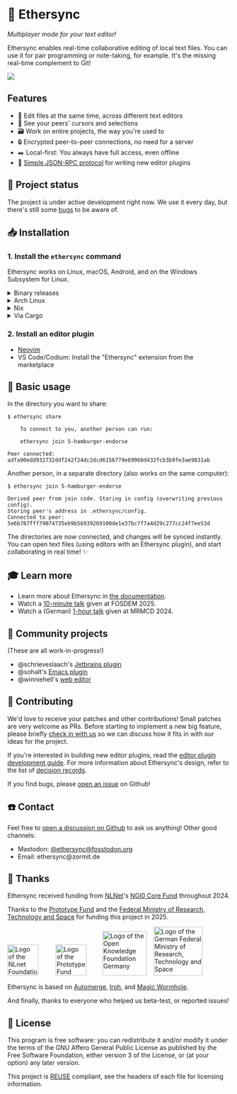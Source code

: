<!--
SPDX-FileCopyrightText: 2024 blinry <mail@blinry.org>
SPDX-FileCopyrightText: 2024 zormit <nt4u@kpvn.de>

SPDX-License-Identifier: CC-BY-SA-4.0
-->

# 🍃 Ethersync

*Multiplayer mode for your text editor!*

Ethersync enables real-time collaborative editing of local text files. You can use it for pair programming or note-taking, for example. It's the missing real-time complement to Git!

![](https://files.blinry.org/ethersync-demo.gif)

## Features

- 👥 Edit files at the same time, across different text editors
- 📍 See your peers' cursors and selections
- 🗃️ Work on entire projects, the way you're used to
- 🔒 Encrypted peer-to-peer connections, no need for a server
- ✒️ Local-first: You always have full access, even offline
- 🧩 [Simple JSON-RPC protocol](https://ethersync.github.io/ethersync/editor-plugin-dev-guide.html) for writing new editor plugins

## 🚦 Project status

The project is under active development right now. We use it every day, but there's still some [bugs](https://github.com/ethersync/ethersync/issues?q=sort%3Aupdated-desc+is%3Aissue+is%3Aopen+%28label%3Abug+OR+type%3ABug%29) to be aware of.

## 📥 Installation

### 1. Install the `ethersync` command

Ethersync works on Linux, macOS, Android, and on the Windows Subsystem for Linux.

<details>
<summary>Binary releases</summary>

The [releases on GitHub](https://github.com/ethersync/ethersync/releases/latest) come with precompiled static binaries. Download one and put it somewhere in your shell's [`PATH`](https://en.wikipedia.org/wiki/PATH_(variable)):

- `x86_64-unknown-linux-musl` for Linux
- `universal-apple-darwin` for macOS
- `aarch64-unknown-linux-musl` for Android (use a terminal emulator like [Termux](https://termux.dev))

</details>

<details>
<summary>Arch Linux</summary>

```
yay -S ethersync-bin
```
</details>

<details>
<summary>Nix</summary>

This repository provides a Nix flake. To put `ethersync` in your PATH temporarily, run:

```
nix shell github:ethersync/ethersync
```

Make sure to also have it in your PATH when you run the editors.
</details>

<details>
<summary>Via Cargo</summary>

```bash
cargo install ethersync
```
</details>

### 2. Install an editor plugin

- [Neovim](https://github.com/ethersync/ethersync-nvim)
- VS Code/Codium: Install the "Ethersync" extension from the marketplace

## 📖 Basic usage

In the directory you want to share:

```
$ ethersync share

    To connect to you, another person can run:

    ethersync join 5-hamburger-endorse

Peer connected: adfa90edd932732ddf242f24dc2dcd6156779e69966d432fcb3b9fe3ae9831ab
```

Another person, in a separate directory (also works on the same computer):

```
$ ethersync join 5-hamburger-endorse

Derived peer from join code. Storing in config (overwriting previous config).
Storing peer's address in .ethersync/config.
Connected to peer: 5e6b787fff79074735eb9b56939269100de1e37bc7f7a4d29c277cc24f7ee53d
```

The directories are now connected, and changes will be synced instantly. You can open text files (using editors with an Ethersync plugin), and start collaborating in real time! :sparkles:

## 🎓 Learn more

- Learn more about Ethersync in [the documentation](https://ethersync.github.io/ethersync).
- Watch a [10-minute talk](https://fosdem.org/2025/schedule/event/fosdem-2025-4890-ethersync-real-time-collaboration-in-your-text-editor-/) given at FOSDEM 2025.
- Watch a (German) [1-hour talk](https://media.ccc.de/v/2024-355-ethersync-echtzeit-kollaboration-in-deinem-texteditor-) given at MRMCD 2024.

## 🚧 Community projects

(These are all work-in-progress!)

- @schrieveslaach's [Jetbrains plugin](https://github.com/ethersync/ethersync-jetbrains)
- @sohalt's [Emacs plugin](https://github.com/sohalt/ethersync.el)
- @winniehell's [web editor](https://github.com/ethersync/ethersync-web)

## 🔨 Contributing

We'd love to receive your patches and other contributions! Small patches are very welcome as PRs. Before starting to implement a new big feature, please briefly [check in with us](#contact) so we can discuss how it fits in with our ideas for the project.

If you're interested in building new editor plugins, read the [editor plugin development guide](https://ethersync.github.io/ethersync/editor-plugin-dev-guide).
For more information about Ethersync's design, refer to the list of [decision records](docs/decisions/).

If you find bugs, please [open an issue](https://github.com/ethersync/ethersync/issues) on Github!

## ☎️ Contact

Feel free to [open a discussion on Github](https://github.com/ethersync/ethersync/discussions) to ask us anything! Other good channels:

- Mastodon: [@ethersync@fosstodon.org](https://fosstodon.org/@ethersync)
- Email: <span>e<span title="ihate@spam.com&lt;/span&gt;">t</span>hersync</span>@zormit<i title="&lt;/i&gt;mailto:">.</i>de

## 💚 Thanks

Ethersync received funding from [NLNet](https://nlnet.nl)'s [NGI0 Core Fund](https://nlnet.nl/core/) throughout 2024.

Thanks to the [Prototype Fund](https://www.prototypefund.de/) and the [Federal Ministry of Research, Technology and Space](https://www.bmbf.de/EN/) for funding this project in 2025.

<a href="https://nlnet.nl/"><img src="https://upload.wikimedia.org/wikipedia/en/a/a4/NLnet_Foundation_logo.svg" alt="Logo of the NLnet Foundation" style="height: 70px;"></a>
&nbsp;&nbsp;&nbsp;&nbsp;&nbsp;&nbsp;&nbsp;&nbsp;
<a href="https://prototypefund.de/en/"><img src="https://upload.wikimedia.org/wikipedia/commons/b/ba/Prototype_Fund_Logo_2025.svg" alt="Logo of the Prototype Fund" style="height: 70px;"></a>
&nbsp;&nbsp;&nbsp;&nbsp;&nbsp;&nbsp;&nbsp;
<a href="https://okfn.de/en/"><img src="https://upload.wikimedia.org/wikipedia/commons/4/4d/Open_Knowledge_Foundation_Deutschland_Logo.svg" alt="Logo of the Open Knowledge Foundation Germany" style="height: 100px;"></a>
&nbsp;&nbsp;
<a href="https://www.bmbf.de/EN/"><img src="https://upload.wikimedia.org/wikipedia/commons/d/df/BMFTR_Logo.svg" alt="Logo of the German Federal Ministry of Research, Technology and Space" style="height: 110px;"></a>

Ethersync is based on [Automerge](https://automerge.org), [Iroh](https://www.iroh.computer), and [Magic Wormhole](https://magic-wormhole.readthedocs.io).

And finally, thanks to everyone who helped us beta-test, or reported issues!

## 📜 License

This program is free software: you can redistribute it and/or modify it under the terms of the GNU Affero General Public License as published by the Free Software Foundation, either version 3 of the License, or (at your option) any later version.

This project is [REUSE](https://reuse.software) compliant, see the headers of each file for licensing information.
